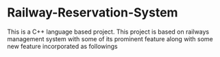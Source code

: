 # Railway-Reservation-System
This is a C++ language based project. This project is based on railways management system with some of its prominent feature along with some new feature incorporated as followings
